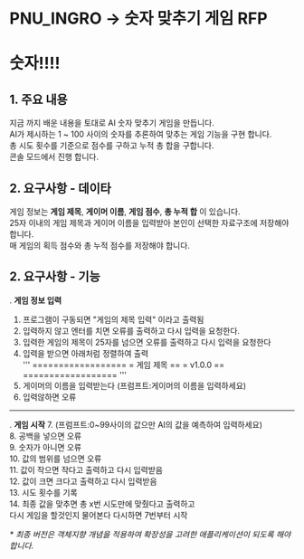 # PNU_INGRO -> 숫자 맞추기 게임 RFP
# 숫자!!!! 
## 1. 주요 내용
지금 까지 배운 내용을 토대로 AI 숫자 맞추기 게임을 만듭니다.  
AI가 제시하는 1 ~ 100 사이의 숫자를 추론하여 맞추는 게임 기능을 구현 합니다.  
총 시도 횟수를 기준으로 점수를 구하고 누적 총 합을 구합니다.  
콘솔 모드에서 진행 합니다.  

## 2. 요구사항 - 데이타
게임 정보는 __게임 제목__, __게이머 이름__, __게임 점수__, __총 누적 합__ 이 있습니다.  
25자 이내의 게임 제목과 게이머 이름을 입력받아 본인이 선택한 자료구조에 저장해야 합니다.  
매 게임의 획득 점수와 총 누적 점수를 저장해야 합니다.  

## 2. 요구사항 - 기능
. __게임 정보 입력__
1. 프로그램이 구동되면 "게임의 제목 입력" 이라고 출력됨  
2. 입력하지 않고 엔터를 치면 오류를 출력하고 다시 입력을 요청한다.  
3. 입력한 게임의 제목이 25자를 넘으면 오류를 출력하고 다시 입력을 요청한다  
4. 입력을 받으면 아래처럼 정렬하여 출력  
'''
==================
=   게임 제목   ==
=   v1.0.0      ==
==================
'''
5. 게이머의 이름을 입력받는다 (프럼프트:게이머의 이름을 입력하세요)  
6. 입력않하면 오류  
* * *
. __게임 시작__
7. (프럼프트:0~99사이의 값으만 AI의 값을 예측하여 입력하세요)  
8. 공백을 넣으면 오류  
9. 숫자가 아니면 오류  
10. 값의 범위를 넘으면 오류  
11. 값이 작으면 작다고 출력하고 다시 입력받음  
12. 값이 크면 크다고 출력하고 다시 입력받음  
13. 시도 횟수를 기록  
14. 최종 값을 맞추면 총 x번 시도만에 맞췄다고 출력하고  
    다시 게임을 할것인지 물어본다 다시하면 7번부터 시작  

_* 최종 버전은 객체지향 개념을 적용하여 확장성을 고려한 애플리케이션이 되도록 해야 합니다._

